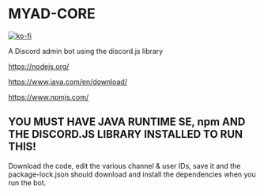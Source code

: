 # MYAD-CORE
[![ko-fi](https://www.ko-fi.com/img/githubbutton_sm.svg)](https://ko-fi.com/W7W21C3X1)

A Discord admin bot using the discord.js library

https://nodejs.org/

https://www.java.com/en/download/

https://www.npmjs.com/


## YOU MUST HAVE JAVA RUNTIME SE, npm AND THE DISCORD.JS LIBRARY INSTALLED TO RUN THIS!

Download the code, edit the various channel & user IDs, save it and the package-lock.json should download and install the dependencies when you run the bot.
